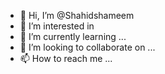 - 👋 Hi, I’m @Shahidshameem
- 👀 I’m interested in 
- 🌱 I’m currently learning ...
- 💞️ I’m looking to collaborate on ...
- 📫 How to reach me ...

<!---
Shahidshameem/Shahidshameem is a ✨ special ✨ repository because its `README.md` (this file) appears on your GitHub profile.
You can click the Preview link to take a look at your changes.
--->
